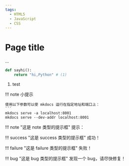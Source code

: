 ```yaml
---
tags:
  - HTML5
  - JavaScript
  - CSS
---
```


# Page title
...
 
```python title='demo.py'
def sayhi():
    return "hi,Python" # (1)
```

1. test

!!! note 小提示

    使用以下参数可以使 mkdocs 运行在指定地址和端口上：
    ```
    mkdocs serve -a localhost:8001
    mkdocs serve --dev-addr localhost:8001

!!! note "这是 note 类型的提示框"
    提示：


!!! success "这是 success 类型的提示框"
    成功！


!!! failure "这是 failure 类型的提示框"
    失败！

!!! bug "这是 bug 类型的提示框"
    发现一个 bug，请尽快修复！
 